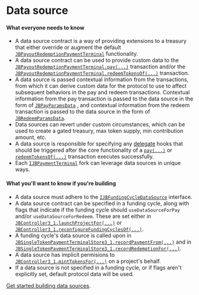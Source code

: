 # Data source

#### What everyone needs to know

* A data source contract is a way of providing extensions to a treasury that either override or augment the default [`JBPayoutRedemptionPaymentTerminal`](/dev/api/contracts/or-payment-terminals/or-abstract/jbpayoutredemptionpaymentterminal/README.md) functionality.
* A data source contract can be used to provide custom data to the [`JBPayoutRedemptionPaymentTerminal.pay(...)`](/dev/api/contracts/or-payment-terminals/or-abstract/jbpayoutredemptionpaymentterminal/write/pay.md) transaction and/or the [`JBPayoutRedemptionPaymentTerminal.redeemTokensOf(...)`](/dev/api/contracts/or-payment-terminals/or-abstract/jbpayoutredemptionpaymentterminal/write/redeemtokensof.md) transaction.
* A data source is passed contextual information from the transactions, from which it can derive custom data for the protocol to use to affect subsequent behaviors in the pay and redeem transactions. Contextual information from the pay transaction is passed to the data source in the form of [`JBPayParamsData`](/dev/api/data-structures/jbpayparamsdata.md) , and contextual information from the redeem transaction is passed to the data source in the form of [`JBRedeemParamsData`](/dev/api/data-structures/jbredeemparamsdata.md).
* Data sources can revert under custom circumstances, which can be used to create a gated treasury, max token supply, min contribution amount, etc.
* A data source is responsible for specifying any [delegate](delegate.md) hooks that should be triggered after the core functionality of a [`pay(...)`](/dev/api/contracts/or-payment-terminals/or-abstract/jbpayoutredemptionpaymentterminal/write/pay.md) or [`redeemTokensOf(...)`](/dev/api/contracts/or-payment-terminals/or-abstract/jbpayoutredemptionpaymentterminal/write/redeemtokensof.md) transaction executes successfully.
* Each [`IJBPaymentTerminal`](/dev/api/interfaces/ijbpaymentterminal.md) fork can leverage data sources in unique ways.

#### What you'll want to know if you're building

* A data source must adhere to the [`IJBFundingCycleDataSource`](/dev/api/interfaces/ijbfundingcycledatasource.md) interface.
* A data source contract can be specified in a funding cycle, along with flags that indicate if the funding cycle should `useDataSourceForPay` and/or `useDataSourceForRedeem`. These are set either in [`JBController3_1.launchProjectFor(...)`](/dev/api/contracts/or-controllers/jbcontroller3_1/#launchprojectfor) or [`JBController3_1.reconfigureFundingCyclesOf(...)`](/dev/api/contracts/or-controllers/jbcontroller3_1/#reconfigurefundingcyclesof).
* A funding cycle's data source is called upon in [`JBSingleTokenPaymentTerminalStore3_1.recordPaymentFrom(...)`](/dev/api/contracts/jbsingletokenpaymentterminalstore3_1/#recordpaymentfrom) and in [`JBSingleTokenPaymentTerminalStore3_1.recordRedemptionFor(...)`](/dev/api/contracts/jbsingletokenpaymentterminalstore3_1/#recordredemptionfor).
* A data source has implicit permisions to [`JBController3_1.mintTokensFor(...)`](/dev/api/contracts/or-controllers/jbcontroller3_1/#minttokensof) on a project's behalf.
* If a data source is not specified in a funding cycle, or if flags aren't explicitly set, default protocol data will be used.

[Get started building data sources](/dev/build/treasury-extensions/data-source.md).
